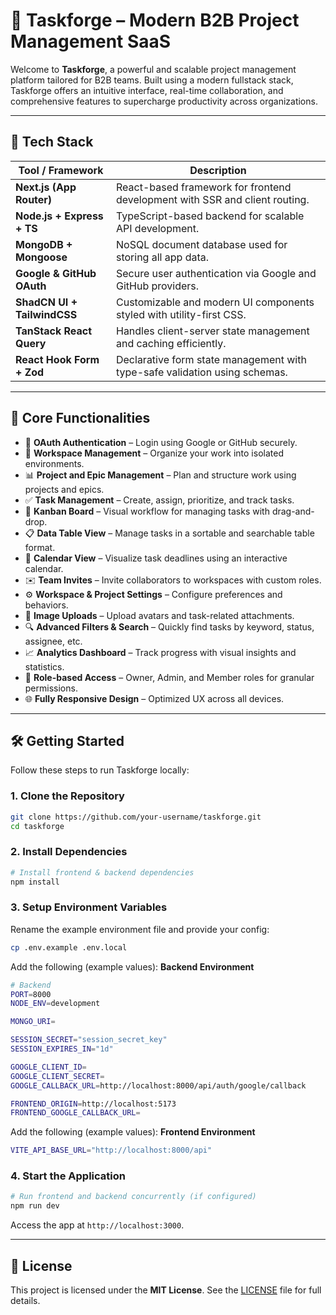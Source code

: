 # 🌟 Taskforge – Modern B2B Project Management SaaS

Welcome to **Taskforge**, a powerful and scalable project management platform tailored for B2B teams. Built using a modern fullstack stack, Taskforge offers an intuitive interface, real-time collaboration, and comprehensive features to supercharge productivity across organizations.

---

## 🚀 Tech Stack

| Tool / Framework            | Description                                                                 |
| --------------------------- | --------------------------------------------------------------------------- |
| **Next.js (App Router)**    | React-based framework for frontend development with SSR and client routing. |
| **Node.js + Express + TS**  | TypeScript-based backend for scalable API development.                      |
| **MongoDB + Mongoose**      | NoSQL document database used for storing all app data.                      |
| **Google & GitHub OAuth**   | Secure user authentication via Google and GitHub providers.                 |
| **ShadCN UI + TailwindCSS** | Customizable and modern UI components styled with utility-first CSS.        |
| **TanStack React Query**    | Handles client-server state management and caching efficiently.             |
| **React Hook Form + Zod**   | Declarative form state management with type-safe validation using schemas.  |

---

## 📌 Core Functionalities

- 🔐 **OAuth Authentication** – Login using Google or GitHub securely.
- 🏢 **Workspace Management** – Organize your work into isolated environments.
- 📊 **Project and Epic Management** – Plan and structure work using projects and epics.
- ✅ **Task Management** – Create, assign, prioritize, and track tasks.
- 🧩 **Kanban Board** – Visual workflow for managing tasks with drag-and-drop.
- 📋 **Data Table View** – Manage tasks in a sortable and searchable table format.
- 📅 **Calendar View** – Visualize task deadlines using an interactive calendar.
- ✉️ **Team Invites** – Invite collaborators to workspaces with custom roles.
- ⚙️ **Workspace & Project Settings** – Configure preferences and behaviors.
- 📎 **Image Uploads** – Upload avatars and task-related attachments.
- 🔍 **Advanced Filters & Search** – Quickly find tasks by keyword, status, assignee, etc.
- 📈 **Analytics Dashboard** – Track progress with visual insights and statistics.
- 👥 **Role-based Access** – Owner, Admin, and Member roles for granular permissions.
- 🌐 **Fully Responsive Design** – Optimized UX across all devices.

---

## 🛠 Getting Started

Follow these steps to run Taskforge locally:

### 1. Clone the Repository

```bash
git clone https://github.com/your-username/taskforge.git
cd taskforge
```

### 2. Install Dependencies

```bash
# Install frontend & backend dependencies
npm install
```

### 3. Setup Environment Variables

Rename the example environment file and provide your config:

```bash
cp .env.example .env.local
```

Add the following (example values): **Backend Environment**

```bash
# Backend
PORT=8000
NODE_ENV=development

MONGO_URI=

SESSION_SECRET="session_secret_key"
SESSION_EXPIRES_IN="1d"

GOOGLE_CLIENT_ID=
GOOGLE_CLIENT_SECRET=
GOOGLE_CALLBACK_URL=http://localhost:8000/api/auth/google/callback

FRONTEND_ORIGIN=http://localhost:5173
FRONTEND_GOOGLE_CALLBACK_URL=
```

Add the following (example values): **Frontend Environment**

```bash
VITE_API_BASE_URL="http://localhost:8000/api"
```

### 4. Start the Application

```bash
# Run frontend and backend concurrently (if configured)
npm run dev
```

Access the app at `http://localhost:3000`.

---

## 📄 License

This project is licensed under the **MIT License**. See the [LICENSE](./LICENSE) file for full details.
